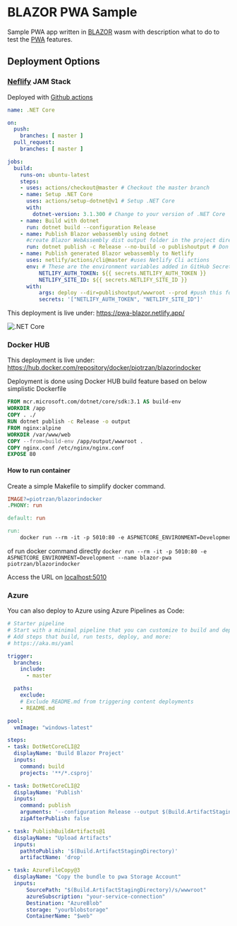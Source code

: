 # BLAZOR PWA Sample

Sample PWA app written in [BLAZOR](https://dotnet.microsoft.com/apps/aspnet/web-apps/blazor) wasm with description what to do to test the [PWA](https://developer.mozilla.org/en-US/docs/Web/Progressive_web_apps) features.

## Deployment Options

### [Neflify](https://www.netlify.com/) JAM Stack

Deployed with [Github actions](https://docs.github.com/en/free-pro-team@latest/actions)

``` yaml
name: .NET Core

on:
  push:
    branches: [ master ]
  pull_request:
    branches: [ master ]

jobs:
  build:
    runs-on: ubuntu-latest
    steps:
    - uses: actions/checkout@master # Checkout the master branch
    - name: Setup .NET Core
      uses: actions/setup-dotnet@v1 # Setup .NET Core
      with:
        dotnet-version: 3.1.300 # Change to your version of .NET Core
    - name: Build with dotnet
      run: dotnet build --configuration Release
    - name: Publish Blazor webassembly using dotnet
      #create Blazor WebAssembly dist output folder in the project directory
      run: dotnet publish -c Release --no-build -o publishoutput # Don't build again, just publish
    - name: Publish generated Blazor webassembly to Netlify
      uses: netlify/actions/cli@master #uses Netlify Cli actions
      env: # These are the environment variables added in GitHub Secrets for this repo
          NETLIFY_AUTH_TOKEN: ${{ secrets.NETLIFY_AUTH_TOKEN }}
          NETLIFY_SITE_ID: ${{ secrets.NETLIFY_SITE_ID }}
      with:
          args: deploy --dir=publishoutput/wwwroot --prod #push this folder to Netlify
          secrets: '["NETLIFY_AUTH_TOKEN", "NETLIFY_SITE_ID"]'
```

This deployment is live under: https://pwa-blazor.netlify.app/

![.NET Core](https://github.com/Piotr1215/pwa-sample/workflows/.NET%20Core/badge.svg?branch=master)

### Docker HUB

This deployment is live under: https://hub.docker.com/repository/docker/piotrzan/blazorindocker

Deployment is done using Docker HUB build feature based on below simplistic Dockerfile

``` Dockerfile
FROM mcr.microsoft.com/dotnet/core/sdk:3.1 AS build-env
WORKDIR /app
COPY . ./
RUN dotnet publish -c Release -o output
FROM nginx:alpine
WORKDIR /var/www/web
COPY --from=build-env /app/output/wwwroot .
COPY nginx.conf /etc/nginx/nginx.conf
EXPOSE 80
```

#### How to run container

Create a simple Makefile to simplify docker command.

``` makefile
IMAGE?=piotrzan/blazorindocker
.PHONY: run

default: run

run:
	docker run --rm -it -p 5010:80 -e ASPNETCORE_ENVIRONMENT=Development --name blazor-pwa $(IMAGE)
```
of run docker command directly `docker run --rm -it -p 5010:80 -e ASPNETCORE_ENVIRONMENT=Development --name blazor-pwa piotrzan/blazorindocker`

Access the URL on [localhost:5010](http://localhost:5010/)

### Azure

You can also deploy to Azure using Azure Pipelines as Code:

``` yaml
# Starter pipeline
# Start with a minimal pipeline that you can customize to build and deploy your code.
# Add steps that build, run tests, deploy, and more:
# https://aka.ms/yaml

trigger:
  branches:
    include:
      - master

  paths:
    exclude:
    # Exclude README.md from triggering content deployments
    - README.md

pool:
  vmImage: "windows-latest"

steps:
- task: DotNetCoreCLI@2
  displayName: 'Build Blazor Project'
  inputs:
    command: build
    projects: '**/*.csproj'

- task: DotNetCoreCLI@2
  displayName: 'Publish'
  inputs:
    command: publish
    arguments: '--configuration Release --output $(Build.ArtifactStagingDirectory)'
    zipAfterPublish: false

- task: PublishBuildArtifacts@1
  displayName: "Upload Artifacts"
  inputs:
    pathtoPublish: '$(Build.ArtifactStagingDirectory)'
    artifactName: 'drop'

- task: AzureFileCopy@3
  displayName: "Copy the bundle to pwa Storage Account"
  inputs:
      SourcePath: "$(Build.ArtifactStagingDirectory)/s/wwwroot"
      azureSubscription: "your-service-connection"
      Destination: "AzureBlob"
      storage: "yourblobstorage"
      ContainerName: "$web"
```